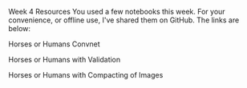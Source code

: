 Week 4 Resources
You used a few notebooks this week. For your convenience, or offline use, I've shared them on GitHub. The links are below:

Horses or Humans Convnet

Horses or Humans with Validation

Horses or Humans with Compacting of Images


